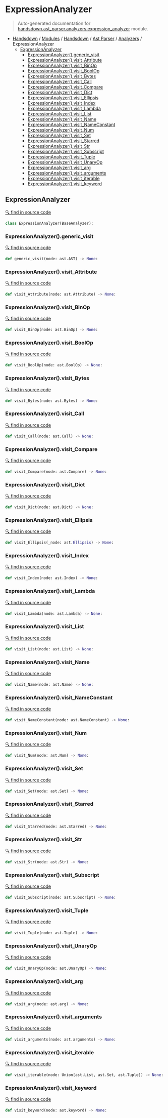 # ExpressionAnalyzer

> Auto-generated documentation for [handsdown.ast_parser.analyzers.expression_analyzer](https://github.com/vemel/handsdown/blob/master/handsdown/ast_parser/analyzers/expression_analyzer.py) module.

- [Handsdown](../../../README.md#-handsdown---python-documentation-generator) / [Modules](../../../MODULES.md#modules) / [Handsdown](../../index.md#handsdown) / [Ast Parser](../index.md#ast-parser) / [Analyzers](index.md#analyzers) / ExpressionAnalyzer
  - [ExpressionAnalyzer](#expressionanalyzer)
    - [ExpressionAnalyzer().generic_visit](#expressionanalyzergeneric_visit)
    - [ExpressionAnalyzer().visit_Attribute](#expressionanalyzervisit_attribute)
    - [ExpressionAnalyzer().visit_BinOp](#expressionanalyzervisit_binop)
    - [ExpressionAnalyzer().visit_BoolOp](#expressionanalyzervisit_boolop)
    - [ExpressionAnalyzer().visit_Bytes](#expressionanalyzervisit_bytes)
    - [ExpressionAnalyzer().visit_Call](#expressionanalyzervisit_call)
    - [ExpressionAnalyzer().visit_Compare](#expressionanalyzervisit_compare)
    - [ExpressionAnalyzer().visit_Dict](#expressionanalyzervisit_dict)
    - [ExpressionAnalyzer().visit_Ellipsis](#expressionanalyzervisit_ellipsis)
    - [ExpressionAnalyzer().visit_Index](#expressionanalyzervisit_index)
    - [ExpressionAnalyzer().visit_Lambda](#expressionanalyzervisit_lambda)
    - [ExpressionAnalyzer().visit_List](#expressionanalyzervisit_list)
    - [ExpressionAnalyzer().visit_Name](#expressionanalyzervisit_name)
    - [ExpressionAnalyzer().visit_NameConstant](#expressionanalyzervisit_nameconstant)
    - [ExpressionAnalyzer().visit_Num](#expressionanalyzervisit_num)
    - [ExpressionAnalyzer().visit_Set](#expressionanalyzervisit_set)
    - [ExpressionAnalyzer().visit_Starred](#expressionanalyzervisit_starred)
    - [ExpressionAnalyzer().visit_Str](#expressionanalyzervisit_str)
    - [ExpressionAnalyzer().visit_Subscript](#expressionanalyzervisit_subscript)
    - [ExpressionAnalyzer().visit_Tuple](#expressionanalyzervisit_tuple)
    - [ExpressionAnalyzer().visit_UnaryOp](#expressionanalyzervisit_unaryop)
    - [ExpressionAnalyzer().visit_arg](#expressionanalyzervisit_arg)
    - [ExpressionAnalyzer().visit_arguments](#expressionanalyzervisit_arguments)
    - [ExpressionAnalyzer().visit_iterable](#expressionanalyzervisit_iterable)
    - [ExpressionAnalyzer().visit_keyword](#expressionanalyzervisit_keyword)

## ExpressionAnalyzer

[🔍 find in source code](https://github.com/vemel/handsdown/blob/master/handsdown/ast_parser/analyzers/expression_analyzer.py#L10)

```python
class ExpressionAnalyzer(BaseAnalyzer):
```

### ExpressionAnalyzer().generic_visit

[🔍 find in source code](https://github.com/vemel/handsdown/blob/master/handsdown/ast_parser/analyzers/expression_analyzer.py#L236)

```python
def generic_visit(node: ast.AST) -> None:
```

### ExpressionAnalyzer().visit_Attribute

[🔍 find in source code](https://github.com/vemel/handsdown/blob/master/handsdown/ast_parser/analyzers/expression_analyzer.py#L71)

```python
def visit_Attribute(node: ast.Attribute) -> None:
```

### ExpressionAnalyzer().visit_BinOp

[🔍 find in source code](https://github.com/vemel/handsdown/blob/master/handsdown/ast_parser/analyzers/expression_analyzer.py#L154)

```python
def visit_BinOp(node: ast.BinOp) -> None:
```

### ExpressionAnalyzer().visit_BoolOp

[🔍 find in source code](https://github.com/vemel/handsdown/blob/master/handsdown/ast_parser/analyzers/expression_analyzer.py#L162)

```python
def visit_BoolOp(node: ast.BoolOp) -> None:
```

### ExpressionAnalyzer().visit_Bytes

[🔍 find in source code](https://github.com/vemel/handsdown/blob/master/handsdown/ast_parser/analyzers/expression_analyzer.py#L47)

```python
def visit_Bytes(node: ast.Bytes) -> None:
```

### ExpressionAnalyzer().visit_Call

[🔍 find in source code](https://github.com/vemel/handsdown/blob/master/handsdown/ast_parser/analyzers/expression_analyzer.py#L104)

```python
def visit_Call(node: ast.Call) -> None:
```

### ExpressionAnalyzer().visit_Compare

[🔍 find in source code](https://github.com/vemel/handsdown/blob/master/handsdown/ast_parser/analyzers/expression_analyzer.py#L145)

```python
def visit_Compare(node: ast.Compare) -> None:
```

### ExpressionAnalyzer().visit_Dict

[🔍 find in source code](https://github.com/vemel/handsdown/blob/master/handsdown/ast_parser/analyzers/expression_analyzer.py#L136)

```python
def visit_Dict(node: ast.Dict) -> None:
```

### ExpressionAnalyzer().visit_Ellipsis

[🔍 find in source code](https://github.com/vemel/handsdown/blob/master/handsdown/ast_parser/analyzers/expression_analyzer.py#L232)

```python
def visit_Ellipsis(_node: ast.Ellipsis) -> None:
```

### ExpressionAnalyzer().visit_Index

[🔍 find in source code](https://github.com/vemel/handsdown/blob/master/handsdown/ast_parser/analyzers/expression_analyzer.py#L225)

```python
def visit_Index(node: ast.Index) -> None:
```

### ExpressionAnalyzer().visit_Lambda

[🔍 find in source code](https://github.com/vemel/handsdown/blob/master/handsdown/ast_parser/analyzers/expression_analyzer.py#L179)

```python
def visit_Lambda(node: ast.Lambda) -> None:
```

### ExpressionAnalyzer().visit_List

[🔍 find in source code](https://github.com/vemel/handsdown/blob/master/handsdown/ast_parser/analyzers/expression_analyzer.py#L86)

```python
def visit_List(node: ast.List) -> None:
```

### ExpressionAnalyzer().visit_Name

[🔍 find in source code](https://github.com/vemel/handsdown/blob/master/handsdown/ast_parser/analyzers/expression_analyzer.py#L55)

```python
def visit_Name(node: ast.Name) -> None:
```

### ExpressionAnalyzer().visit_NameConstant

[🔍 find in source code](https://github.com/vemel/handsdown/blob/master/handsdown/ast_parser/analyzers/expression_analyzer.py#L60)

```python
def visit_NameConstant(node: ast.NameConstant) -> None:
```

### ExpressionAnalyzer().visit_Num

[🔍 find in source code](https://github.com/vemel/handsdown/blob/master/handsdown/ast_parser/analyzers/expression_analyzer.py#L51)

```python
def visit_Num(node: ast.Num) -> None:
```

### ExpressionAnalyzer().visit_Set

[🔍 find in source code](https://github.com/vemel/handsdown/blob/master/handsdown/ast_parser/analyzers/expression_analyzer.py#L92)

```python
def visit_Set(node: ast.Set) -> None:
```

### ExpressionAnalyzer().visit_Starred

[🔍 find in source code](https://github.com/vemel/handsdown/blob/master/handsdown/ast_parser/analyzers/expression_analyzer.py#L121)

```python
def visit_Starred(node: ast.Starred) -> None:
```

### ExpressionAnalyzer().visit_Str

[🔍 find in source code](https://github.com/vemel/handsdown/blob/master/handsdown/ast_parser/analyzers/expression_analyzer.py#L43)

```python
def visit_Str(node: ast.Str) -> None:
```

### ExpressionAnalyzer().visit_Subscript

[🔍 find in source code](https://github.com/vemel/handsdown/blob/master/handsdown/ast_parser/analyzers/expression_analyzer.py#L64)

```python
def visit_Subscript(node: ast.Subscript) -> None:
```

### ExpressionAnalyzer().visit_Tuple

[🔍 find in source code](https://github.com/vemel/handsdown/blob/master/handsdown/ast_parser/analyzers/expression_analyzer.py#L98)

```python
def visit_Tuple(node: ast.Tuple) -> None:
```

### ExpressionAnalyzer().visit_UnaryOp

[🔍 find in source code](https://github.com/vemel/handsdown/blob/master/handsdown/ast_parser/analyzers/expression_analyzer.py#L171)

```python
def visit_UnaryOp(node: ast.UnaryOp) -> None:
```

### ExpressionAnalyzer().visit_arg

[🔍 find in source code](https://github.com/vemel/handsdown/blob/master/handsdown/ast_parser/analyzers/expression_analyzer.py#L218)

```python
def visit_arg(node: ast.arg) -> None:
```

### ExpressionAnalyzer().visit_arguments

[🔍 find in source code](https://github.com/vemel/handsdown/blob/master/handsdown/ast_parser/analyzers/expression_analyzer.py#L186)

```python
def visit_arguments(node: ast.arguments) -> None:
```

### ExpressionAnalyzer().visit_iterable

[🔍 find in source code](https://github.com/vemel/handsdown/blob/master/handsdown/ast_parser/analyzers/expression_analyzer.py#L77)

```python
def visit_iterable(node: Union[ast.List, ast.Set, ast.Tuple]) -> None:
```

### ExpressionAnalyzer().visit_keyword

[🔍 find in source code](https://github.com/vemel/handsdown/blob/master/handsdown/ast_parser/analyzers/expression_analyzer.py#L126)

```python
def visit_keyword(node: ast.keyword) -> None:
```
